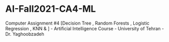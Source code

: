 # AI-Fall2021-CA4-ML
Computer Assignment #4 [Decision Tree , Random Forests , Logistic Regression , KNN &amp; ] - Artificial Intelligence Course - University of Tehran - Dr. Yaghoobzadeh

